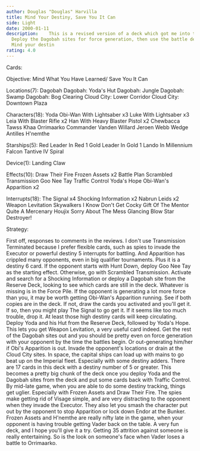 ```yaml
---
author: Douglas "Douglas" Harvilla
title: Mind Your Destiny, Save You It Can
side: Light
date: 2000-01-11
description: 	This is a revised version of a deck which got me into the final rounds at the local Regional and Open.
  Deploy the Dagobah sites for force generation, then use the battle destiny adders and high average to outfight the Dark Side.
  Mind your destin
rating: 4.0
---
```

Cards: 

Objective:
Mind What You Have Learned/
Save You It Can

Locations(7):
Dagobah
Dagobah: Yoda's Hut
Dagobah: Jungle
Dagobah: Swamp
Dagobah: Bog Clearing
Cloud City: Lower Corridor
Cloud City: Downtown Plaza

Characters(18):
Yoda
Obi-Wan With Lightsaber x3
Luke With Lightsaber x3
Leia With Blaster Rifle x2
Han With Heavy Blaster Pistol x2
Chewbacca
Tawss Khaa
Orrimaarko
Commander Vanden Willard
Jeroen Webb
Wedge Antilles
H'nemthe

Starships(5):
Red Leader In Red 1
Gold Leader In Gold 1
Lando In Millennium Falcon
Tantive IV
Spiral

Device(1):
Landing Claw

Effects(10):
Draw Their Fire
Frozen Assets x2
Battle Plan
Scrambled Transmission
Goo Nee Tay
Traffic Control
Yoda's Hope
Obi-Wan's Apparition x2

Interrupts(18):
The Signal x4
Shocking Information x2
Nabrun Leids x2
Weapon Levitation
Skywalkers
I Know
Don't Get Cocky
Gift Of The Mentor
Quite A Mercenary
Houjix
Sorry About The Mess
Glancing Blow
Star Destroyer!


Strategy: 

  First off, responses to comments in the reviews.  I don't use Transmission Terminated because I prefer flexible cards, such as spies to invade the Executor or powerful destiny 5 interrupts for battling.  And Apparition has crippled many opponents, even in big qualifier tournaments.  Plus it is a destiny 6 card.
  If the opponent starts with Hunt Down, deploy Goo Nee Tay as the starting effect.  Otherwise, go with Scrambled Transmission.
  Activate and search for a Shocking Information or deploy a Dagobah site from the Reserve Deck, looking to see which cards are still in the deck.  Whatever is missing is in the Force Pile.
  If the opponent is generating a lot more force than you, it may be worth getting Obi-Wan's Apparition running.  See if both copies are in the deck.	If not, draw the cards you activated and you'll get it.  If so, then you might play The Signal to go get it.  If it seems like too much trouble, drop it.  At least those high destiny cards will keep circulating.
  Deploy Yoda and his Hut from the Reserve Deck, followed by Yoda's Hope.  This lets you get Weapon Levitation, a very useful card indeed.  Get the rest of the Dagobah sites out and you should be pretty even on force generation with your opponent by the time the battles begin.	Or out-generating him/her if Obi's Apparition is out.
  Invade the opponent's locations or drain at the Cloud City sites.  In space, the capital ships can load up with mains to go beat up on the Imperial fleet.  Especially with some destiny adders.
  There are 17 cards in this deck with a destiny number of 5 or greater.  This becomes a pretty big chunk of the deck once you deploy Yoda and the Dagobah sites from the deck and put some cards back with Traffic Control.
  By mid-late game, when you are able to do some destiny tracking, things get uglier.  Especially with Frozen Assets and Draw Their Fire.
  The spies make getting rid of Visage simple, and are very distracting to the opponent when they invade the Executor.	They also let you smash the character put out by the opponent to stop Apparition or lock down Endor at the Bunker.
  Frozen Assets and H'nemthe are really nifty late in the game, when your opponent is having trouble getting Vader back on the table.
  A very fun deck, and I hope you'll give it a try.  Getting 35 attrition against someone is really entertaining.  So is the look on someone's face when Vader loses a battle to Orrimaarko.	  
